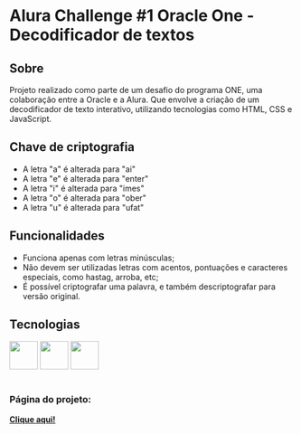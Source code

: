 <h1>Alura Challenge #1 Oracle One - Decodificador de textos</h1>

<h2>Sobre</h2>
<p>Projeto realizado como parte de um desafio do programa ONE, uma colaboração entre a Oracle e a Alura. Que envolve a criação de um decodificador de texto interativo, utilizando tecnologias como HTML, CSS e JavaScript.</p>

<h2>Chave de criptografia</h2>
<ul>
  <li>A letra "a" é alterada para "ai"</li>
  <li>A letra "e" é alterada para "enter"</li>
  <li>A letra "i" é alterada para "imes"</li>
  <li>A letra "o" é alterada para "ober"</li>
  <li>A letra "u" é alterada para "ufat"</li>
</ul>

<h2>Funcionalidades</h2>
<ul>
  <li>Funciona apenas com letras minúsculas;</li>
  <li>Não devem ser utilizadas letras com acentos, pontuações e caracteres especiais, como hastag, arroba, etc;</li>
  <li>É possível criptografar uma palavra, e também descriptografar para versão original.</li>
</ul>

<h2>Tecnologias</h2>
<div>
  <img height="50" width="50" src="https://cdn.jsdelivr.net/gh/devicons/devicon@latest/icons/html5/html5-plain-wordmark.svg" />
  <img height="50" width="50" src="https://cdn.jsdelivr.net/gh/devicons/devicon@latest/icons/css3/css3-plain-wordmark.svg" />
  <img height="50" width="50" src="https://cdn.jsdelivr.net/gh/devicons/devicon@latest/icons/javascript/javascript-original.svg" />
</div>
<br>
<h3>Página do projeto:</h3>
<a href="https://decodificador-alura-xi.vercel.app/" target="_blank"><strong>Clique aqui!</strong></a>
